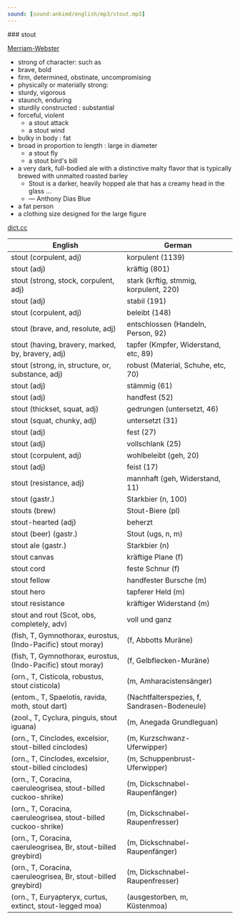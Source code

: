 ```yaml
---
sound: [sound:ankimd/english/mp3/stout.mp3]
---
```


\### stout

[Merriam-Webster](https://www.merriam-webster.com/dictionary/stout)

- strong of character: such as
- brave, bold
- firm, determined, obstinate, uncompromising
- physically or materially strong:
- sturdy, vigorous
- staunch, enduring
- sturdily constructed : substantial
- forceful, violent
    - a stout attack
    - a stout wind
- bulky in body : fat
- broad in proportion to length : large in diameter
    - a stout fly
    - a stout bird's bill
- a very dark, full-bodied ale with a distinctive malty flavor that is typically brewed with unmalted roasted barley
    - Stout is a darker, heavily hopped ale that has a creamy head in the glass …
    - — Anthony Dias Blue
- a fat person
- a clothing size designed for the large figure

[dict.cc](https://www.dict.cc/stout)

| English        | German       |
| -------------- | ------------ |
| stout (corpulent, adj) | korpulent (1139) |
| stout (adj) | kräftig (801) |
| stout (strong, stock, corpulent, adj) | stark (krftig, stmmig, korpulent, 220) |
| stout (adj) | stabil (191) |
| stout (corpulent, adj) | beleibt (148) |
| stout (brave, and, resolute, adj) | entschlossen (Handeln, Person, 92) |
| stout (having, bravery, marked, by, bravery, adj) | tapfer (Kmpfer, Widerstand, etc, 89) |
| stout (strong, in, structure, or, substance, adj) | robust (Material, Schuhe, etc, 70) |
| stout (adj) | stämmig (61) |
| stout (adj) | handfest (52) |
| stout (thickset, squat, adj) | gedrungen (untersetzt, 46) |
| stout (squat, chunky, adj) | untersetzt (31) |
| stout (adj) | fest (27) |
| stout (adj) | vollschlank (25) |
| stout (corpulent, adj) | wohlbeleibt (geh, 20) |
| stout (adj) | feist (17) |
| stout (resistance, adj) | mannhaft (geh, Widerstand, 11) |
| stout (gastr.) | Starkbier (n, 100) |
| stouts (brew) | Stout-Biere (pl) |
| stout-hearted (adj) | beherzt |
| stout (beer) (gastr.) | Stout (ugs, n, m) |
| stout ale (gastr.) | Starkbier (n) |
| stout canvas | kräftige Plane (f) |
| stout cord | feste Schnur (f) |
| stout fellow | handfester Bursche (m) |
| stout hero | tapferer Held (m) |
| stout resistance | kräftiger Widerstand (m) |
| stout and rout (Scot, obs, completely, adv) | voll und ganz |
|  (fish, T, Gymnothorax, eurostus, (Indo-Pacific) stout moray) |  (f, Abbotts Muräne) |
|  (fish, T, Gymnothorax, eurostus, (Indo-Pacific) stout moray) |  (f, Gelbflecken-Muräne) |
|  (orn., T, Cisticola, robustus, stout cisticola) |  (m, Amharacistensänger) |
|  (entom., T, Spaelotis, ravida, moth, stout dart) |  (Nachtfalterspezies, f, Sandrasen-Bodeneule) |
|  (zool., T, Cyclura, pinguis, stout iguana) |  (m, Anegada Grundleguan) |
|  (orn., T, Cinclodes, excelsior, stout-billed cinclodes) |  (m, Kurzschwanz-Uferwipper) |
|  (orn., T, Cinclodes, excelsior, stout-billed cinclodes) |  (m, Schuppenbrust-Uferwipper) |
|  (orn., T, Coracina, caeruleogrisea, stout-billed cuckoo-shrike) |  (m, Dickschnabel-Raupenfänger) |
|  (orn., T, Coracina, caeruleogrisea, stout-billed cuckoo-shrike) |  (m, Dickschnabel-Raupenfresser) |
|  (orn., T, Coracina, caeruleogrisea, Br, stout-billed greybird) |  (m, Dickschnabel-Raupenfänger) |
|  (orn., T, Coracina, caeruleogrisea, Br, stout-billed greybird) |  (m, Dickschnabel-Raupenfresser) |
|  (orn., T, Euryapteryx, curtus, extinct, stout-legged moa) |  (ausgestorben, m, Küstenmoa) |

